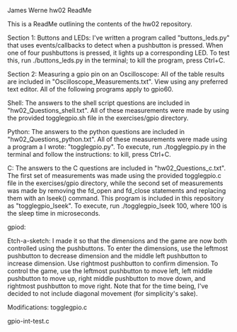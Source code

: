 James Werne hw02 ReadMe


This is a ReadMe outlining the contents of the hw02 repository. 

Section 1: Buttons and LEDs:
I've written a program called "buttons_leds.py" that uses events/callbacks to detect when a pushbutton is pressed. When one of four pushbuttons is pressed, it lights up a corresponding LED. To test this, run ./buttons_leds.py in the terminal; to kill the program, press Ctrl+C.


Section 2: Measuring a gpio pin on an Oscilloscope:
All of the table results are included in "Oscilloscope_Measurements.txt". View using any preferred text editor. All of the following programs apply to gpio60.

Shell:
The answers to the shell script questions are included in "hw02_Questions_shell.txt". All of these measurements were made by using the provided togglegpio.sh file in the exercises/gpio directory.

Python:
The answers to the python questions are included in "hw02_Questions_python.txt". All of these measurements were made using a program a I wrote: "togglegpio.py". To execute, run ./togglegpio.py in the terminal and follow the instructions: to kill, press Ctrl+C.

C:
The answers to the C questions are included in "hw02_Questions_c.txt". The first set of measurements was made using the provided togglegpio.c file in the exercises/gpio directory, while the second set of measurements was made by removing the fd_open and fd_close statements and replacing them with an lseek() command. This program is included in this repository as "togglegpio_lseek". To execute, run ./togglegpio_lseek 100, where 100 is the sleep time in microseconds.


gpiod:


Etch-a-sketch:
I made it so that the dimensions and the game are now both controlled using the pushbuttons.
To enter the dimensions, use the leftmost pushbutton to decrease dimension and the middle left pushbutton to increase dimension. Use rightmost pushbutton to confirm dimension.
To control the game, use the leftmost pushbutton to move left, left middle pushbutton to move up, right middle pushbutton to move down, and rightmost pushbutton to move right. Note that for the time being, I've decided to not include diagonal movement (for simplicity's sake).


Modifications:
togglegpio.c

gpio-int-test.c
